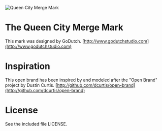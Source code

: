 ![Queen City Merge Mark]()

# The Queen City Merge Mark

This mark was designed by GoDutch. [http://www.godutchstudio.com](http://www.godutchstudio.com)

# Inspiration

This open brand has been inspired by and modeled after the "Open Brand" project by Dustin Curtis. [http://github.com/dcurtis/open-brand](http://github.com/dcurtis/open-brand)

# License

See the included file LICENSE.
